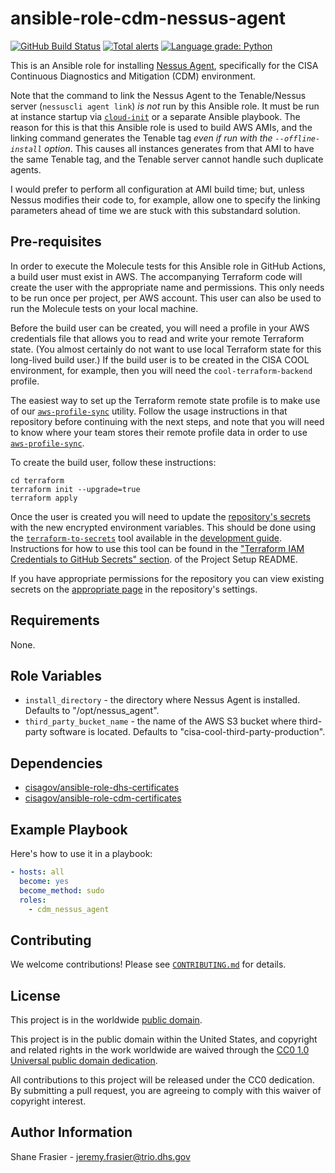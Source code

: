 # ansible-role-cdm-nessus-agent #

[![GitHub Build Status](https://github.com/cisagov/ansible-role-cdm-nessus-agent/workflows/build/badge.svg)](https://github.com/cisagov/ansible-role-cdm-nessus-agent/actions)
[![Total alerts](https://img.shields.io/lgtm/alerts/g/cisagov/ansible-role-cdm-nessus-agent.svg?logo=lgtm&logoWidth=18)](https://lgtm.com/projects/g/cisagov/ansible-role-cdm-nessus-agent/alerts/)
[![Language grade: Python](https://img.shields.io/lgtm/grade/python/g/cisagov/ansible-role-cdm-nessus-agent.svg?logo=lgtm&logoWidth=18)](https://lgtm.com/projects/g/cisagov/ansible-role-cdm-nessus-agent/context:python)

This is an Ansible role for installing [Nessus
Agent](https://www.tenable.com/products/nessus/nessus-agents),
specifically for the CISA Continuous Diagnostics and Mitigation (CDM)
environment.

Note that the command to link the Nessus Agent to the Tenable/Nessus
server (`nessuscli agent link`) _is not_ run by this Ansible role.  It
must be run at instance startup via
[`cloud-init`](https://cloud-init.io/) or a separate Ansible playbook.
The reason for this is that this Ansible role is used to build AWS
AMIs, and the linking command generates the Tenable tag _even if run
with the `--offline-install` option_.  This causes all instances
generates from that AMI to have the same Tenable tag, and the Tenable
server cannot handle such duplicate agents.

I would prefer to perform all configuration at AMI build time; but,
unless Nessus modifies their code to, for example, allow one to
specify the linking parameters ahead of time we are stuck with this
substandard solution.

## Pre-requisites ##

In order to execute the Molecule tests for this Ansible role in GitHub
Actions, a build user must exist in AWS. The accompanying Terraform
code will create the user with the appropriate name and
permissions. This only needs to be run once per project, per AWS
account. This user can also be used to run the Molecule tests on your
local machine.

Before the build user can be created, you will need a profile in your
AWS credentials file that allows you to read and write your remote
Terraform state.  (You almost certainly do not want to use local
Terraform state for this long-lived build user.)  If the build user is
to be created in the CISA COOL environment, for example, then you will
need the `cool-terraform-backend` profile.

The easiest way to set up the Terraform remote state profile is to
make use of our
[`aws-profile-sync`](https://github.com/cisagov/aws-profile-sync)
utility. Follow the usage instructions in that repository before
continuing with the next steps, and note that you will need to know
where your team stores their remote profile data in order to use
[`aws-profile-sync`](https://github.com/cisagov/aws-profile-sync).

To create the build user, follow these instructions:

```console
cd terraform
terraform init --upgrade=true
terraform apply
```

Once the user is created you will need to update the [repository's
secrets](https://help.github.com/en/actions/configuring-and-managing-workflows/creating-and-storing-encrypted-secrets)
with the new encrypted environment variables. This should be done
using the
[`terraform-to-secrets`](https://github.com/cisagov/development-guide/tree/develop/project_setup#terraform-iam-credentials-to-github-secrets-)
tool available in the [development
guide](https://github.com/cisagov/development-guide). Instructions for
how to use this tool can be found in the ["Terraform IAM Credentials
to GitHub Secrets"
section](https://github.com/cisagov/development-guide/tree/develop/project_setup#terraform-iam-credentials-to-github-secrets-).
of the Project Setup README.

If you have appropriate permissions for the repository you can view
existing secrets on the [appropriate
page](https://github.com/cisagov/ansible-role-cdm-nessus-agent/settings/secrets)
in the repository's settings.

## Requirements ##

None.

## Role Variables ##

- `install_directory` - the directory where Nessus Agent is installed.
  Defaults to "/opt/nessus_agent".
- `third_party_bucket_name` - the name of the AWS S3 bucket where
  third-party software is located.  Defaults to
  "cisa-cool-third-party-production".

<!--
| Variable | Description | Default | Required |
|----------|-------------|---------|----------|
| optional_variable | Describe its purpose. | `default_value` | No |
| required_variable | Describe its purpose. | n/a | Yes |
-->

## Dependencies ##

- [cisagov/ansible-role-dhs-certificates](https://github.com/cisagov/ansible-role-dhs-certificates)
- [cisagov/ansible-role-cdm-certificates](https://github.com/cisagov/ansible-role-cdm-certificates)

## Example Playbook ##

Here's how to use it in a playbook:

```yaml
- hosts: all
  become: yes
  become_method: sudo
  roles:
    - cdm_nessus_agent
```

## Contributing ##

We welcome contributions!  Please see [`CONTRIBUTING.md`](CONTRIBUTING.md) for
details.

## License ##

This project is in the worldwide [public domain](LICENSE).

This project is in the public domain within the United States, and
copyright and related rights in the work worldwide are waived through
the [CC0 1.0 Universal public domain
dedication](https://creativecommons.org/publicdomain/zero/1.0/).

All contributions to this project will be released under the CC0
dedication. By submitting a pull request, you are agreeing to comply
with this waiver of copyright interest.

## Author Information ##

Shane Frasier - <jeremy.frasier@trio.dhs.gov>
